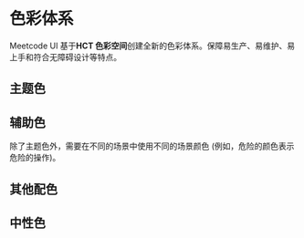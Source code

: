 <script setup>
import { ColorPalette, ThemeColor } from '@/_color_';
</script>

# 色彩体系

Meetcode UI 基于**HCT 色彩空间**创建全新的色彩体系。保障易生产、易维护、易上手和符合无障碍设计等特点。

## 主题色

<Color title="primary" :theme-color="ThemeColor.PRIMARY" :palette="ColorPalette.GREEN" />
<Color title="secondary" :theme-color="ThemeColor.SECONDARY" :palette="ColorPalette.C1" style="margin-top: 18px"  />
<Color title="tertiary" :theme-color="ThemeColor.TERTIARY" :palette="ColorPalette.C2" style="margin-top: 18px"  />

## 辅助色

除了主题色外，需要在不同的场景中使用不同的场景颜色 (例如，危险的颜色表示危险的操作)。

<Color title="info" :theme-color="ThemeColor.INFO" :palette="ColorPalette.BLUE"  />
<Color title="success" :theme-color="ThemeColor.SUCCESS" :palette="ColorPalette.GREEN" style="margin-top: 18px"  />
<Color title="warning" :theme-color="ThemeColor.WARNING" :palette="ColorPalette.ORANGE" style="margin-top: 18px"  />
<Color title="danger" :theme-color="ThemeColor.DANGER" :palette="ColorPalette.RED" style="margin-top: 18px"  />

## 其他配色

<Color title="pink" :theme-color="ColorPalette.PINK[5]" :palette="ColorPalette.PINK" style="margin-top: 18px"  />
<Color title="purple" :theme-color="ColorPalette.PURPLE[5]" :palette="ColorPalette.PURPLE" style="margin-top: 18px"  />

## 中性色

<Color title="neutral" :theme-color="ThemeColor.NEUTRAL" :palette="ColorPalette.GRAY" style="margin-top: 18px"  />
